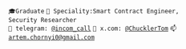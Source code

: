 <code>🎓Graduate</code>
<code>👷 Speciality:Smart Contract Engineer, Security Researcher</code><br>
<code>💬 telegram: [@incom_call](https://t.me/incom_call)</code>
<code>💬 x.com: [@ChucklerTom](https://x.com/ChucklerTom)</code>
<code>📫 [artem.chornyi0@gmail.com](mailto:artem.chornyi0@gmail.com)</code>
